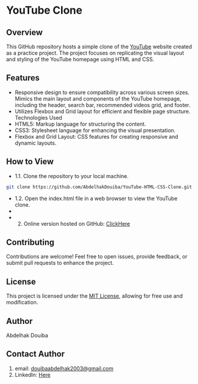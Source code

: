 # YouTube Clone
## Overview
This GitHub repository hosts a simple clone of the [YouTube](https://www.youtube.com) website created as a practice project. The project focuses on replicating the visual layout and styling of the YouTube homepage using HTML and CSS.

## Features
- Responsive design to ensure compatibility across various screen sizes.
Mimics the main layout and components of the YouTube homepage, including the header, search bar, recommended videos grid, and footer.
- Utilizes Flexbox and Grid layout for efficient and flexible page structure.
Technologies Used
- HTML5: Markup language for structuring the content.
- CSS3: Stylesheet language for enhancing the visual presentation.
- Flexbox and Grid Layout: CSS features for creating responsive and dynamic layouts.
 

## How to View
 - 1.1. Clone the repository to your local machine.
```bash
git clone https://github.com/AbdelhakDouiba/YouTube-HTML-CSS-Clone.git
```
 - 1.2. Open the index.html file in a web browser to view the YouTube clone.
 - 
 - 2. Online version hosted on GitHub: [ClickHere](https://abdelhakdouiba.github.io/YouTube-HTML-CSS-Clone/youtube/index.html)


## Contributing
Contributions are welcome! Feel free to open issues, provide feedback, or submit pull requests to enhance the project.

## License
This project is licensed under the [MIT License](https://choosealicense.com/licenses/mit/), allowing for free use and modification.

## Author
Abdelhak Douiba

## Contact Author
1. email: <douibaabdelhak2003@gmail.com>
2. LinkedIn: [Here](https://www.linkedin.com/in/douiba-abdelhak/)
